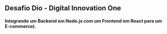 ## Desafio Dio - Digital Innovation One
#### Integrando um Backend em Node.js com um Frontend em React para um E-commerce).
